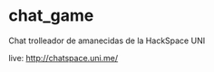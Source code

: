 chat_game
=========

Chat trolleador de amanecidas de la HackSpace UNI

live: http://chatspace.uni.me/
